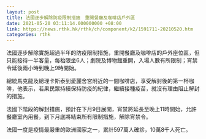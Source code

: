 ```yaml
---
layout: post
title: 法國逐步解除防疫限制措施　重開餐廳及咖啡店戶外區
date: 2021-05-20 03:11:14.000000000 +08:00
link: https://news.rthk.hk/rthk/ch/component/k2/1591711-20210520.htm
categories: rthk
---
```


法國逐步解除實施超過半年的防疫限制措施，重開餐廳及咖啡店的戶外座位區，但只能接待一半客量，每枱限坐6人；劇院及博物館重開，入場人數有所限制；宵禁令延後兩小時到晚上9時開始。

總統馬克龍及總理卡斯泰到愛麗舍宮附近的一間咖啡店，享受解封後的第一杯咖啡，他表示，若果民眾持續保持防疫的紀律，繼續接種疫苗，就沒有理由阻止解封的措施。

法國下階段的解封措施，預計在下月9日展開，宵禁將延長至晚上11時開始，允許餐廳室內用餐，到下月底將結束所有限制措施，解除宵禁令。

法國一度是疫情最嚴重的歐洲國家之一，累計597萬人確診，10萬8千人死亡。
